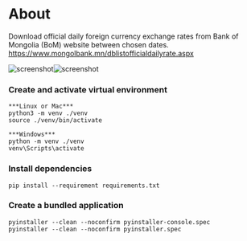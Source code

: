 # About
Download official daily foreign currency exchange rates from Bank of Mongolia (BoM) website between chosen dates. https://www.mongolbank.mn/dblistofficialdailyrate.aspx

![screenshot](https://github.com/bilguun-zorigt/mongolbank-rate-scraper/blob/main/screenshot.png)![screenshot](https://github.com/bilguun-zorigt/mongolbank-rate-scraper/blob/main/screenshot-console.png)


### Create and activate virtual environment
```
***Linux or Mac***
python3 -m venv ./venv
source ./venv/bin/activate 

***Windows***
python -m venv ./venv
venv\Scripts\activate
```

### Install dependencies
```
pip install --requirement requirements.txt
```

### Create a bundled application
```
pyinstaller --clean --noconfirm pyinstaller-console.spec 
pyinstaller --clean --noconfirm pyinstaller.spec 
```
